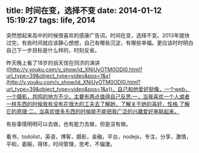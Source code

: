 title: 时间在变，选择不变
date: 2014-01-12 15:19:27
tags: life, 2014
---

突然想起来高中的时候很喜欢的感康广告词，时间在变，选择不变。2013年就快过完，有些时间就应该静心想想，自己有哪些沉淀，有哪些幸福。更应该时时明白自己下一步目标是什么样的，时刻反省。

昨天晚上看了18岁的翁天信在同济的演讲([http://v.youku.com/v_show/id_XNjUyOTM0ODI0.html?url_type=39&object_type=video&pos=1&x](http://v.youku.com/v_show/id_XNjUyOTM0ODI0.html?url_type=39&object_type=video&pos=1&x))，自己和他爱好挺像，一个web，一个摄影，共鸣的地方不少。主要有两点值得自己反思:一，当我喜欢一个人或者一样东西的时候我有没有花很大的工夫去了解她，了解关于她的喜好，性格,了解它的原理;二，当喜欢很多东西的时候能不能把我广泛的兴趣爱好串联起来。

有些事情明明可以去做，也有能力去做，但是没有做。

看书，todolist，英语，博客，摄影，金融，平台，nodejs，专注，分享，激情，平和，委婉，得体，时间管理，思考，不偏激。
